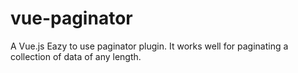 # vue-paginator
A Vue.js Eazy to use paginator plugin. It works well for paginating a collection of data of any length.
